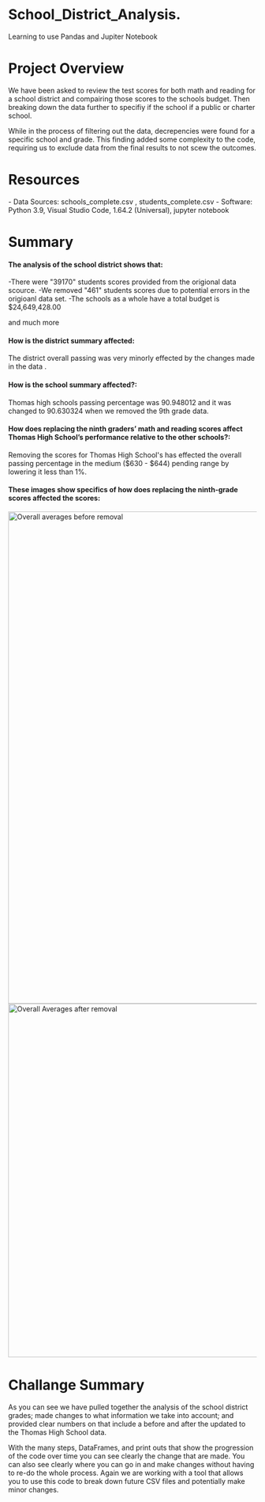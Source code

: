 # School_District_Analysis.
Learning to use Pandas and Jupiter Notebook
<h1>Project Overview</h1>
We have been asked to review the test scores for both math and reading for a school district and compairing those scores to the schools budget. Then breaking down the data further to specifiy if the school if a public or charter school. 

While in the process of filtering out the data, decrepencies were found for a specific school and grade. This finding added some complexity to the code, requiring us to exclude data from the final results to not scew the outcomes. 

<h1>Resources</h1>
- Data Sources: schools_complete.csv , students_complete.csv
- Software: Python 3.9, Visual Studio Code, 1.64.2 (Universal), jupyter notebook

<h1>Summary</h1>
<h4>The analysis of the school district shows that:</h4>

-There were "39170" students scores provided from the origional data scource.
-We removed "461" students scores due to potential errors in the origioanl data set.
-The schools as a whole have a total budget is $24,649,428.00

and much more 

<h4>How is the district summary affected:</h4>
The district overall passing was very minorly effected by the changes made in the data .


<h4>How is the school summary affected?:</h4>
Thomas high schools passing percentage was 90.948012 and it was changed to 90.630324 when we removed the 9th grade data.


<h4>How does replacing the ninth graders’ math and reading scores affect Thomas High School’s performance relative to the other schools?:</h4>
Removing the scores for Thomas High School's has effected the overall passing percentage in the medium ($630 - $644) pending range by lowering it less than 1%.


<h4> These images show specifics of how does replacing the ninth-grade scores affected the scores:</h4>

<img width="995" alt="Overall averages before removal" src="https://user-images.githubusercontent.com/69826496/159367264-6d7e907b-2df5-46e9-a8b4-8d5380532f0b.png">

<img width="715" alt="Overall Averages after removal" src="https://user-images.githubusercontent.com/69826496/159367288-48b484a7-d5b9-4535-ad0b-b4de7f4e29ca.png">


<h1>Challange Summary</h1>
As you can see we have pulled together the analysis of the school district grades; made changes to what information we take into account; and provided clear numbers on that include a before and after the updated to the Thomas High School data. 

With the many steps, DataFrames, and print outs that show the progression of the code over time you can see clearly the change that are made. You can also see clearly where you can go in and make changes without having to re-do the whole process. Again we are working with a tool that allows you to use this code to break down future CSV files and potentially make minor changes. 
<p>

